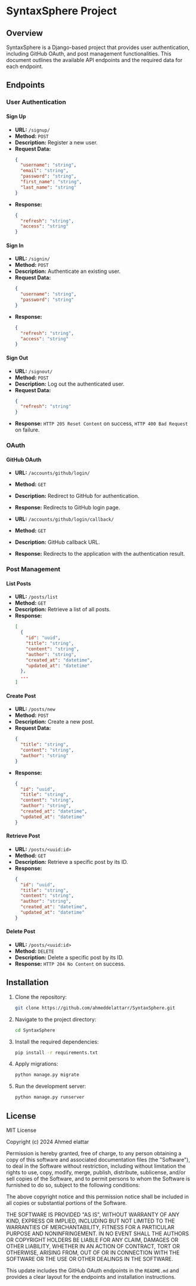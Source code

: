 

# SyntaxSphere Project

## Overview
SyntaxSphere is a Django-based project that provides user authentication, including GitHub OAuth, and post management functionalities. This document outlines the available API endpoints and the required data for each endpoint.

## Endpoints

### User Authentication

#### Sign Up
- **URL:** `/signup/`
- **Method:** `POST`
- **Description:** Register a new user.
- **Request Data:**
  ```json
  {
    "username": "string",
    "email": "string",
    "password": "string",
    "first_name": "string",
    "last_name": "string"
  }
  ```
- **Response:**
  ```json
  {
    "refresh": "string",
    "access": "string"
  }
  ```

#### Sign In
- **URL:** `/signin/`
- **Method:** `POST`
- **Description:** Authenticate an existing user.
- **Request Data:**
  ```json
  {
    "username": "string",
    "password": "string"
  }
  ```
- **Response:**
  ```json
  {
    "refresh": "string",
    "access": "string"
  }
  ```

#### Sign Out
- **URL:** `/signout/`
- **Method:** `POST`
- **Description:** Log out the authenticated user.
- **Request Data:**
  ```json
  {
    "refresh": "string"
  }
  ```
- **Response:** `HTTP 205 Reset Content` on success, `HTTP 400 Bad Request` on failure.

### OAuth

#### GitHub OAuth
- **URL:** `/accounts/github/login/`
- **Method:** `GET`
- **Description:** Redirect to GitHub for authentication.
- **Response:** Redirects to GitHub login page.

- **URL:** `/accounts/github/login/callback/`
- **Method:** `GET`
- **Description:** GitHub callback URL.
- **Response:** Redirects to the application with the authentication result.

### Post Management

#### List Posts
- **URL:** `/posts/list`
- **Method:** `GET`
- **Description:** Retrieve a list of all posts.
- **Response:**
  ```json
  [
    {
      "id": "uuid",
      "title": "string",
      "content": "string",
      "author": "string",
      "created_at": "datetime",
      "updated_at": "datetime"
    },
    ...
  ]
  ```

#### Create Post
- **URL:** `/posts/new`
- **Method:** `POST`
- **Description:** Create a new post.
- **Request Data:**
  ```json
  {
    "title": "string",
    "content": "string",
    "author": "string"
  }
  ```
- **Response:**
  ```json
  {
    "id": "uuid",
    "title": "string",
    "content": "string",
    "author": "string",
    "created_at": "datetime",
    "updated_at": "datetime"
  }
  ```

#### Retrieve Post
- **URL:** `/posts/<uuid:id>`
- **Method:** `GET`
- **Description:** Retrieve a specific post by its ID.
- **Response:**
  ```json
  {
    "id": "uuid",
    "title": "string",
    "content": "string",
    "author": "string",
    "created_at": "datetime",
    "updated_at": "datetime"
  }
  ```

#### Delete Post
- **URL:** `/posts/<uuid:id>`
- **Method:** `DELETE`
- **Description:** Delete a specific post by its ID.
- **Response:** `HTTP 204 No Content` on success.

## Installation
1. Clone the repository:
   ```sh
   git clone https://github.com/ahmeddelattarr/SyntaxSphere.git
   ```
2. Navigate to the project directory:
   ```sh
   cd SyntaxSphere
   ```
3. Install the required dependencies:
   ```sh
   pip install -r requirements.txt
   ```
4. Apply migrations:
   ```sh
   python manage.py migrate
   ```
5. Run the development server:
   ```sh
   python manage.py runserver
   ```

## License
MIT License

Copyright (c) 2024 Ahmed elattar

Permission is hereby granted, free of charge, to any person obtaining a copy
of this software and associated documentation files (the "Software"), to deal
in the Software without restriction, including without limitation the rights
to use, copy, modify, merge, publish, distribute, sublicense, and/or sell
copies of the Software, and to permit persons to whom the Software is
furnished to do so, subject to the following conditions:

The above copyright notice and this permission notice shall be included in all
copies or substantial portions of the Software.

THE SOFTWARE IS PROVIDED "AS IS", WITHOUT WARRANTY OF ANY KIND, EXPRESS OR
IMPLIED, INCLUDING BUT NOT LIMITED TO THE WARRANTIES OF MERCHANTABILITY,
FITNESS FOR A PARTICULAR PURPOSE AND NONINFRINGEMENT. IN NO EVENT SHALL THE
AUTHORS OR COPYRIGHT HOLDERS BE LIABLE FOR ANY CLAIM, DAMAGES OR OTHER
LIABILITY, WHETHER IN AN ACTION OF CONTRACT, TORT OR OTHERWISE, ARISING FROM,
OUT OF OR IN CONNECTION WITH THE SOFTWARE OR THE USE OR OTHER DEALINGS IN THE
SOFTWARE.

This update includes the GitHub OAuth endpoints in the `README.md` and provides a clear layout for the endpoints and installation instructions.
